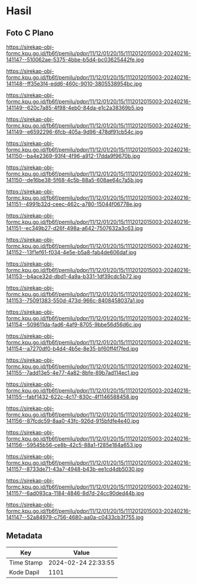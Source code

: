 # Hasil

## Foto C Plano

https://sirekap-obj-formc.kpu.go.id/fb6f/pemilu/pdpr/11/12/01/20/15/1112012015003-20240216-141147--510062ae-5375-4bbe-b5d4-bc03625442fe.jpg

https://sirekap-obj-formc.kpu.go.id/fb6f/pemilu/pdpr/11/12/01/20/15/1112012015003-20240216-141148--ff35e3f4-edd6-460c-9010-3805538954bc.jpg

https://sirekap-obj-formc.kpu.go.id/fb6f/pemilu/pdpr/11/12/01/20/15/1112012015003-20240216-141149--620c7a85-4f98-4eb0-84da-e1c2a38369b5.jpg

https://sirekap-obj-formc.kpu.go.id/fb6f/pemilu/pdpr/11/12/01/20/15/1112012015003-20240216-141149--e6592296-6fcb-405a-9d96-478df91cb54c.jpg

https://sirekap-obj-formc.kpu.go.id/fb6f/pemilu/pdpr/11/12/01/20/15/1112012015003-20240216-141150--ba4e2369-93f4-4f96-a912-17dda9f9670b.jpg

https://sirekap-obj-formc.kpu.go.id/fb6f/pemilu/pdpr/11/12/01/20/15/1112012015003-20240216-141150--de16be38-5f68-4c5b-88a5-608ae64c7a5b.jpg

https://sirekap-obj-formc.kpu.go.id/fb6f/pemilu/pdpr/11/12/01/20/15/1112012015003-20240216-141151--4991b32d-ceec-462c-a780-15044f06778e.jpg

https://sirekap-obj-formc.kpu.go.id/fb6f/pemilu/pdpr/11/12/01/20/15/1112012015003-20240216-141151--ec349b27-d26f-498a-a642-7507632a3c63.jpg

https://sirekap-obj-formc.kpu.go.id/fb6f/pemilu/pdpr/11/12/01/20/15/1112012015003-20240216-141152--13f1ef61-f034-4e5e-b5a8-fab4de606daf.jpg

https://sirekap-obj-formc.kpu.go.id/fb6f/pemilu/pdpr/11/12/01/20/15/1112012015003-20240216-141153--b4ace32d-dbd1-4a9a-b331-1df39cdc5b72.jpg

https://sirekap-obj-formc.kpu.go.id/fb6f/pemilu/pdpr/11/12/01/20/15/1112012015003-20240216-141153--75091383-550d-473d-966c-8408458037a1.jpg

https://sirekap-obj-formc.kpu.go.id/fb6f/pemilu/pdpr/11/12/01/20/15/1112012015003-20240216-141154--509611da-fad6-4af9-8705-9bbe56d56d6c.jpg

https://sirekap-obj-formc.kpu.go.id/fb6f/pemilu/pdpr/11/12/01/20/15/1112012015003-20240216-141154--a7270df0-b4d4-4b5e-8e35-bf60ff4f7fed.jpg

https://sirekap-obj-formc.kpu.go.id/fb6f/pemilu/pdpr/11/12/01/20/15/1112012015003-20240216-141155--7add13e5-4e77-4a82-8bfe-89b7ad114ec1.jpg

https://sirekap-obj-formc.kpu.go.id/fb6f/pemilu/pdpr/11/12/01/20/15/1112012015003-20240216-141155--fabf1432-622c-4c17-830c-4f1146588458.jpg

https://sirekap-obj-formc.kpu.go.id/fb6f/pemilu/pdpr/11/12/01/20/15/1112012015003-20240216-141156--87fcdc59-8aa0-43fc-926d-915bfdfe4e40.jpg

https://sirekap-obj-formc.kpu.go.id/fb6f/pemilu/pdpr/11/12/01/20/15/1112012015003-20240216-141156--59545b56-ce8b-42c5-88a1-f285e184a653.jpg

https://sirekap-obj-formc.kpu.go.id/fb6f/pemilu/pdpr/11/12/01/20/15/1112012015003-20240216-141157--8733de71-43a7-4948-b43b-ee1cd4db5030.jpg

https://sirekap-obj-formc.kpu.go.id/fb6f/pemilu/pdpr/11/12/01/20/15/1112012015003-20240216-141157--6ad093ca-1184-4846-8d7d-24cc90ded44b.jpg

https://sirekap-obj-formc.kpu.go.id/fb6f/pemilu/pdpr/11/12/01/20/15/1112012015003-20240216-141147--52a84979-c756-4680-aa0a-c0433cb3f755.jpg


## Metadata

| Key        | Value               |
| ---------- | ------------------- |
| Time Stamp | 2024-02-24 22:33:55 |
| Kode Dapil | 1101                |



